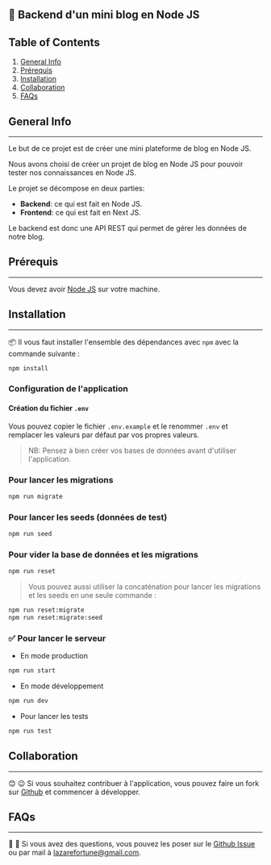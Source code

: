 ## 🌄 Backend d'un mini blog en Node JS

## Table of Contents
1. [General Info](#general-info)
2. [Prérequis](#prérequis)
3. [Installation](#installation)
4. [Collaboration](#collaboration)
5. [FAQs](#faqs)

## General Info 
***
Le but de ce projet est de créer une mini plateforme de blog en Node JS.

Nous avons choisi de créer un projet de blog en Node JS pour pouvoir tester nos connaissances en Node JS.

Le projet se décompose en deux parties:
* **Backend**: ce qui est fait en Node JS.
* **Frontend**: ce qui est fait en Next JS.

Le backend est donc une API REST qui permet de gérer les données de notre blog.


## Prérequis 
***

Vous devez avoir [Node JS](https://nodejs.org/en/) sur votre machine.

## Installation 
***
📦 Il vous faut installer l'ensemble des dépendances avec `npm` avec la commande suivante :

```bash
npm install
```

### Configuration de l'application

#### Création du fichier `.env`

Vous pouvez copier le fichier `.env.example` et le renommer `.env` et remplacer les valeurs par défaut par vos propres valeurs.

> NB: Pensez à bien créer vos bases de données avant d'utiliser l'application. 

### Pour lancer les migrations

```bash
npm run migrate
```
### Pour lancer les seeds (données de test)
```bash
npm run seed
```

### Pour vider la base de données et les migrations
```bash
npm run reset
```

> Vous pouvez aussi utiliser la concaténation pour lancer les migrations et les seeds en une seule commande :

```bash
npm run reset:migrate
npm run reset:migrate:seed
```
### ✅ Pour lancer le serveur

* En mode production
```bash
npm run start
```
* En mode développement
```bash
npm run dev
```
* Pour lancer les tests
```bash
npm run test
```
## Collaboration 
***
😊 😉 
Si vous souhaitez contribuer à l'application, vous pouvez faire un fork sur [Github](https://github.com/lazarefortune/SupDeVinci-Projet-Blog-Backend/fork) et commencer à développer.

## FAQs
***

💬 💭 Si vous avez des questions, vous pouvez les poser sur le [Github Issue](https://github.com/lazarefortune/SupDeVinci-Projet-Blog-Backend/issues) ou par mail à <lazarefortune@gmail.com>.
